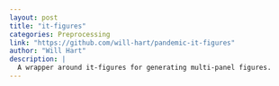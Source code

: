 ```yaml
---
layout: post
title: "it-figures"
categories: Preprocessing
link: "https://github.com/will-hart/pandemic-it-figures"
author: "Will Hart"
description: |
  A wrapper around it-figures for generating multi-panel figures.
---
```

